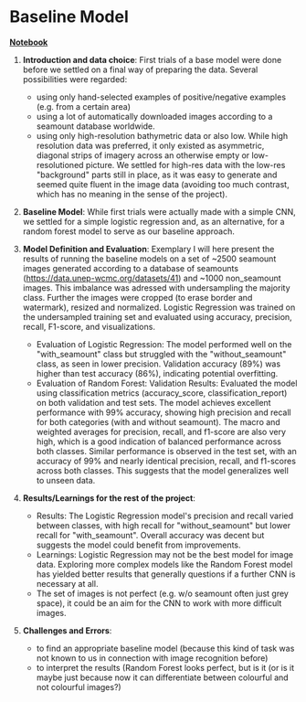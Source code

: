 # Baseline Model

**[Notebook](baseline_model.ipynb)**

1. **Introduction and data choice**: First trials of a base model were done before we settled on a final way of preparing the data. Several possibilities were regarded:
   - using only hand-selected examples of positive/negative examples (e.g. from a certain area)
   - using a lot of automatically downloaded images according to a seamount database worldwide.
   - using only high-resolution bathymetric data or also low.
While high resolution data was preferred, it only existed as asymmetric, diagonal strips of imagery across an otherwise empty or low-resolutioned picture. We settled for high-res data with the low-res "background" parts still in place, as it was easy to generate and seemed quite fluent in the image data (avoiding too much contrast, which has no meaning in the sense of the project).

2. **Baseline Model**: While first trials were actually made with a simple CNN, we settled for a simple logistic regression and, as an alternative, for a random forest model to serve as our baseline approach.

3. **Model Definition and Evaluation**: Exemplary I will here present the results of running the baseline models on a set of ~2500 seamount images generated according to a database of seamounts (https://data.unep-wcmc.org/datasets/41) and ~1000 non_seamount images. This imbalance was adressed with undersampling the majority class. Further the images were cropped (to erase border and watermark), resized and normalized. Logistic Regression was trained on the undersampled training set and evaluated using accuracy, precision, recall, F1-score, and visualizations.
   - Evaluation of Logistic Regression: The model performed well on the "with_seamount" class but struggled with the "without_seamount" class, as seen in lower precision. Validation accuracy (89%) was higher than test accuracy (86%), indicating potential overfitting.
   - Evaluation of Random Forest: Validation Results: Evaluated the model using classification metrics (accuracy_score, classification_report) on both validation and test sets. The model achieves excellent performance with 99% accuracy, showing high precision and recall for both categories (with and without seamount). The macro and weighted averages for precision, recall, and f1-score are also very high, which is a good indication of balanced performance across both classes. Similar performance is observed in the test set, with an accuracy of 99% and nearly identical precision, recall, and f1-scores across both classes. This suggests that the model generalizes well to unseen data.

5. **Results/Learnings for the rest of the project**:
   - Results: The Logistic Regression model's precision and recall varied between classes, with high recall for "without_seamount" but lower recall for "with_seamount". Overall accuracy was decent but suggests the model could benefit from improvements.
   - Learnings: Logistic Regression may not be the best model for image data. Exploring more complex models like the Random Forest model has yielded better results that generally questions if a further CNN is necessary at all.
   - The set of images is not perfect (e.g. w/o seamount often just grey space), it could be an aim for the CNN to work with more difficult images.

6. **Challenges and Errors**:
   - to find an appropriate baseline model (because this kind of task was not known to us in connection with image recognition before)
   - to interpret the results (Random Forest looks perfect, but is it (or is it maybe just because now it can differentiate between colourful and not colourful images?)
